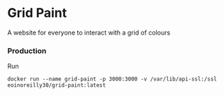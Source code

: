 # Grid Paint
A website for everyone to interact with a grid of colours

### Production
Run
```
docker run --name grid-paint -p 3000:3000 -v /var/lib/api-ssl:/ssl eoinoreilly30/grid-paint:latest
```
